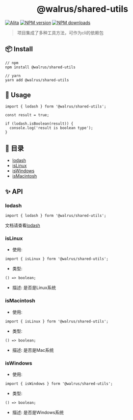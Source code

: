 <h1 align="center">@walrus/shared-utils</h1>

[![Alita](https://img.shields.io/badge/alitajs-walrus-blue.svg)](https://github.com/walrus-plus/walrus)
[![NPM version](https://img.shields.io/npm/v/@walrus/shared-utils.svg?style=flat)](https://npmjs.org/package/@walrus/shared-utils)
[![NPM downloads](http://img.shields.io/npm/dm/@walrus/shared-utils.svg?style=flat)](https://npmjs.org/package/@walrus/shared-utils)

> 项目集成了多种工具方法，可作为cli的依赖包

## 📦 Install

```
// npm
npm install @walrus/shared-utils

// yarn
yarn add @walrus/shared-utils
```

## 🔨 Usage

```
import { lodash } form '@walrus/shared-utils';

const result = true;

if (lodash.isBoolean(result)) {
  console.log('result is boolean type');
}
```

## 🎉 目录

- [lodash](#lodash)
- [isLinux](#isLinux)
- [isWindows](#isWindows)
- [isMacintosh](#isMacintosh)

## ✨ API

### lodash 

```
import { lodash } form '@walrus/shared-utils';
```

文档请查看[lodash](https://lodash.com/)

### isLinux

- 使用:

```
import { isLinux } form '@walrus/shared-utils';
```

- 类型:

```
() => boolean;
```

- 描述: 是否是Linux系统

### isMacintosh

- 使用:

```
import { isLinux } form '@walrus/shared-utils';
```

- 类型:

```
() => boolean;
```

- 描述: 是否是Mac系统

### isWindows

- 使用:

```
import { isWindows } form '@walrus/shared-utils';
```

- 类型:

```
() => boolean;
```

- 描述: 是否是Windows系统



